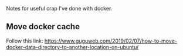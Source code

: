 Notes for useful crap I've done with docker.

## Move docker cache
Follow this link: https://www.guguweb.com/2019/02/07/how-to-move-docker-data-directory-to-another-location-on-ubuntu/

